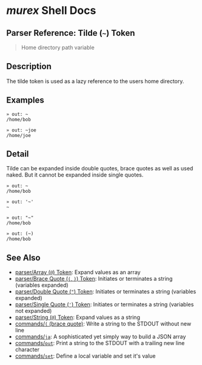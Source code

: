 # _murex_ Shell Docs

## Parser Reference: Tilde (`~`) Token

> Home directory path variable

## Description

The tilde token is used as a lazy reference to the users home directory.



## Examples

    » out: ~
    /home/bob
    
    » out: ~joe
    /home/joe

## Detail

Tilde can be expanded inside double quotes, brace quotes as well as used naked.
But it cannot be expanded inside single quotes.

    » out: ~
    /home/bob
    
    » out: '~'
    ~
    
    » out: "~"
    /home/bob
    
    » out: (~)
    /home/bob

## See Also

* [parser/Array (`@`) Token](../parser/array.md):
  Expand values as an array
* [parser/Brace Quote (`(`, `)`) Token](../parser/brace-quote.md):
  Initiates or terminates a string (variables expanded)
* [parser/Double Quote (`"`) Token](../parser/double-quote.md):
  Initiates or terminates a string (variables expanded)
* [parser/Single Quote (`'`) Token](../parser/single-quote.md):
  Initiates or terminates a string (variables not expanded)
* [parser/String (`@`) Token](../parser/string.md):
  Expand values as a string
* [commands/`(` (brace quote)](../commands/brace-quote.md):
  Write a string to the STDOUT without new line
* [commands/`ja`](../commands/ja.md):
  A sophisticated yet simply way to build a JSON array
* [commands/`out`](../commands/out.md):
  Print a string to the STDOUT with a trailing new line character
* [commands/`set`](../commands/set.md):
  Define a local variable and set it's value